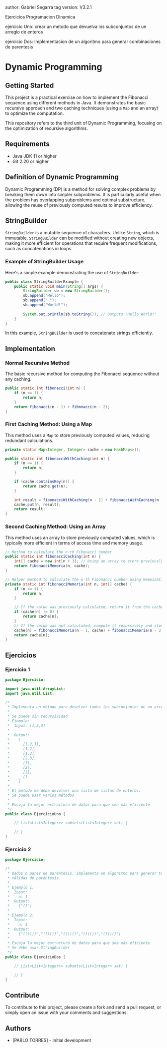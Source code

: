 

author: Gabriel Segarra
tag version: V3.2.1


Ejercicios Programacion Dinamica 

ejercicio Uno:
crear un metodo que devuelva los subconjuntos de un arreglo de enteros 

ejercicio Dos:
Implementacion de un algoritmo para generar combinaciones de parentesis 



     
# Dynamic Programming

## Getting Started

This project is a practical exercise on how to implement the Fibonacci sequence using different methods in Java. It demonstrates the basic recursive approach and two caching techniques (using a `Map` and an array) to optimize the computation.

This repository refers to the third unit of Dynamic Programming, focusing on the optimization of recursive algorithms.

## Requirements
- Java JDK 11 or higher
- Git 2.20 or higher

## Definition of Dynamic Programming

Dynamic Programming (DP) is a method for solving complex problems by breaking them down into simpler subproblems. It is particularly useful when the problem has overlapping subproblems and optimal substructure, allowing the reuse of previously computed results to improve efficiency.

## StringBuilder

`StringBuilder` is a mutable sequence of characters. Unlike `String`, which is immutable, `StringBuilder` can be modified without creating new objects, making it more efficient for operations that require frequent modifications, such as concatenations in loops.

### Example of StringBuilder Usage

Here's a simple example demonstrating the use of `StringBuilder`:

```java
public class StringBuilderExample {
    public static void main(String[] args) {
        StringBuilder sb = new StringBuilder();
        sb.append("Hello");
        sb.append(" ");
        sb.append("World!");
        
        System.out.println(sb.toString()); // Outputs "Hello World!"
    }
}
```

In this example, `StringBuilder` is used to concatenate strings efficiently.

## Implementation

### Normal Recursive Method

The basic recursive method for computing the Fibonacci sequence without any caching.

```java
public static int fibonacci(int n) {
    if (n <= 1) {
        return n;
    }
    return fibonacci(n - 1) + fibonacci(n - 2);
}
```

### First Caching Method: Using a Map

This method uses a `Map` to store previously computed values, reducing redundant calculations.

```java
private static Map<Integer, Integer> cache = new HashMap<>();

public static int fibonacciWithCaching(int n) {
    if (n <= 1) {
        return n;
    }

    if (cache.containsKey(n)) {
        return cache.get(n);
    }

    int result = fibonacciWithCaching(n - 1) + fibonacciWithCaching(n - 2);
    cache.put(n, result);
    return result;
}
```

### Second Caching Method: Using an Array

This method uses an array to store previously computed values, which is typically more efficient in terms of access time and memory usage.

```java
// Method to calculate the n-th Fibonacci number
public static int fibonacciCaching(int n) {
    int[] cache = new int[n + 1]; // Using an array to store previously computed results
    return fibonacciMemoria(n, cache);
}

// Helper method to calculate the n-th Fibonacci number using memoization
private static int fibonacciMemoria(int n, int[] cache) {
    if (n <= 1) {
        return n;
    }

    // If the value was previously calculated, return it from the cache
    if (cache[n] != 0) {
        return cache[n];
    }
    // If the value was not calculated, compute it recursively and store it in the cache
    cache[n] = fibonacciMemoria(n - 1, cache) + fibonacciMemoria(n - 2, cache);
    return cache[n];
}
```

## Ejercicios

### Ejercicio 1

```java
package Ejercicio;

import java.util.ArrayList;
import java.util.List;

/*
 * Implementa un método para devolver todos los subconjuntos de un arreglo de enteros
 * 
 * Se puede sin recursividad
 * Ejemplo:
 *  Input: [1,2,3]
 *
 *  Output:
 *    [
 *      [1,2,3],
 *      [1,2],
 *      [1,3],
 *      [2,3],
 *      [1],
 *      [2],
 *      [3],
 *      []
 *    ]
 * 
 * El metodo me debe devolver una lista de listas de enteros. 
 * Se puede usar varios métodos 
 * 
 * Escoja la mejor estructura de datos para que sea más eficiente
 */
public class EjercicioUno {

    // List<List<Integer>> subsets(List<Integer> set) {

    // }
}
```

### Ejercicio 2

```java
package Ejercicio;

/*
 * Dados n pares de paréntesis, implementa un algoritmo para generar todas las combinaciones
 * válidas de paréntesis.
 *
 * Ejemplo 1:
 *  Input:
 *    n: 1
 *  Output:
 *    ["()"]
 *
 * Ejemplo 2:
 *  Input:
 *    n: 3
 *  Output:
 *    ["((()))","(()())","(())()","()(())","()()()"]
 *
 * Escoja la mejor estructura de datos para que sea más eficiente
 * Se debe usar StringBuilder
 */
public class EjercicioDos {

    // List<List<Integer>> subsets(List<Integer> set) {

    // }
}
```

## Contribute

To contribute to this project, please create a fork and send a pull request, or simply open an issue with your comments and suggestions.

## Authors

- [PABLO TORRES] - Initial development
